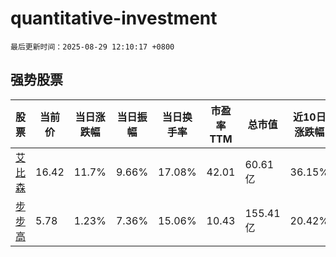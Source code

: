 # quantitative-investment

`最后更新时间：2025-08-29 12:10:17 +0800`

## 强势股票

|股票|当前价|当日涨跌幅|当日振幅|当日换手率|市盈率TTM|总市值|近10日涨跌幅|
|----|----|----|----|----|----|----|----|
|[艾比森](https://xueqiu.com/S/SZ300389)|16.42|11.7%|9.66%|17.08%|42.01|60.61亿|36.15%|
|[步步高](https://xueqiu.com/S/SZ002251)|5.78|1.23%|7.36%|15.06%|10.43|155.41亿|20.42%|
